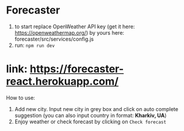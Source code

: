 # Forecaster
1. to start replace OpenWeather API key (get it here: https://openweathermap.org/) by yours here: forecaster/src/services/config.js
2. run: `npm run dev` 

# link: https://forecaster-react.herokuapp.com/
How to use:
1. Add new city.
Input new city in grey box and click on auto complete suggestion (you can also input country in format: **Kharkiv, UA**)
2. Enjoy weather or check forecast by clicking on `Check forecast`
  
